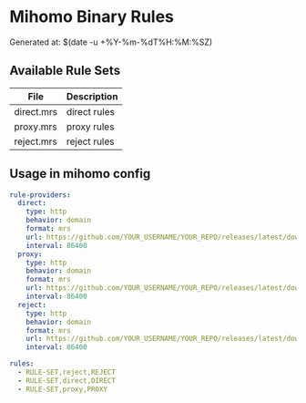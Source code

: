 # Mihomo Binary Rules

Generated at: $(date -u +%Y-%m-%dT%H:%M:%SZ)

## Available Rule Sets

| File | Description |
|------|-------------|
| direct.mrs | direct rules |
| proxy.mrs | proxy rules |
| reject.mrs | reject rules |

## Usage in mihomo config

```yaml
rule-providers:
  direct:
    type: http
    behavior: domain
    format: mrs
    url: https://github.com/YOUR_USERNAME/YOUR_REPO/releases/latest/download/direct.mrs
    interval: 86400
  proxy:
    type: http
    behavior: domain
    format: mrs
    url: https://github.com/YOUR_USERNAME/YOUR_REPO/releases/latest/download/proxy.mrs
    interval: 86400
  reject:
    type: http
    behavior: domain
    format: mrs
    url: https://github.com/YOUR_USERNAME/YOUR_REPO/releases/latest/download/reject.mrs
    interval: 86400

rules:
  - RULE-SET,reject,REJECT
  - RULE-SET,direct,DIRECT
  - RULE-SET,proxy,PROXY
```
